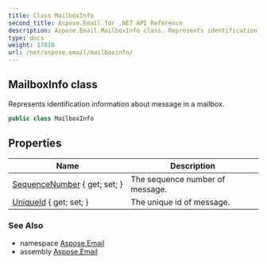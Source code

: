```yaml
---
title: Class MailboxInfo
second_title: Aspose.Email for .NET API Reference
description: Aspose.Email.MailboxInfo class. Represents identification information about message in a mailbox
type: docs
weight: 17810
url: /net/aspose.email/mailboxinfo/
---
```

## MailboxInfo class

Represents identification information about message in a mailbox.

```csharp
public class MailboxInfo
```

## Properties

| Name | Description |
| --- | --- |
| [SequenceNumber](../../aspose.email/mailboxinfo/sequencenumber/) { get; set; } | The sequence number of message. |
| [UniqueId](../../aspose.email/mailboxinfo/uniqueid/) { get; set; } | The unique id of message. |

### See Also

* namespace [Aspose.Email](../../aspose.email/)
* assembly [Aspose.Email](../../)


